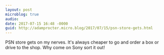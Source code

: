 ```yaml
---
layout: post
microblog: true
audio: 
date: 2017-07-15 16:48 -0000
guid: http://adamprocter.micro.blog/2017/07/15/psn-store-gets.html
---
```

PSN store gets on my nerves. It's always cheaper to go and order a box or drive to the shop. Why come on Sony sort it out!
